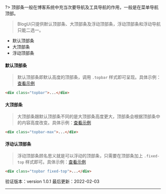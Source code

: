 ?> 顶部条一般在博客系统中充当次要导航及工具导航的作用，一般是在菜单导航顶部。

> BlogUi只提供默认顶部条、大顶部条及浮动顶部条，浮动顶部条和浮动导航只能二选一。

* 默认顶部条
* 大顶部条
* 浮动顶部条

#### 默认顶部条

> 默认顶部条即默认高度的顶部条，调用 `.topbar` 样式即可呈现。具体示例：[查看示例](https://www.blogui.cn/design/view.html?pageurl=https://www.blogui.cn/examples/component-topbar.html)

```html
<div class="topbar">...</div>
```

#### 大顶部条

> 大顶部条跟默认顶部条不同的是大顶部条高度更大，顶部条会根据顶部条中的内容高度改变。具体示例：[查看示例](https://www.blogui.cn/design/view.html?pageurl=https://www.blogui.cn/examples/component-topbar-max.html)

```html
<div class="topbar-max">...</div>
```

#### 浮动认顶部条

> 浮动顶部条顾名思义就是可以浮动的顶部条，只需要在顶部条加上 `.fixed-top` 样式即可。具体示例：[查看示例](https://www.blogui.cn/design/view.html?pageurl=https://www.blogui.cn/examples/component-topbar-fixed.html)

```html
<div class="topbar fixed-top">...</div>
```

验证版本：version 1.0.1
最后更新：2022-02-03

---

